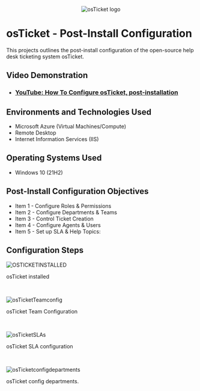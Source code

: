 <p align="center">
<img src="https://i.imgur.com/Clzj7Xs.png" alt="osTicket logo"/>
</p>

<h1>osTicket - Post-Install Configuration</h1>
This projects outlines the post-install configuration of the open-source help desk ticketing system osTicket.<br />


<h2>Video Demonstration</h2>

- ### [YouTube: How To Configure osTicket, post-installation](https://www.youtube.com)

<h2>Environments and Technologies Used</h2>

- Microsoft Azure (Virtual Machines/Compute)
- Remote Desktop
- Internet Information Services (IIS)

<h2>Operating Systems Used </h2>

- Windows 10</b> (21H2)

<h2>Post-Install Configuration Objectives</h2>

- Item 1 - Configure Roles & Permissions
- Item 2 - Configure Departments & Teams
- Item 3 - Control Ticket Creation
- Item 4 - Configure Agents & Users
- Item 5 - Set up SLA & Help Topics:

<h2>Configuration Steps</h2>

<p>
  
![OSTICKETINSTALLED](https://github.com/user-attachments/assets/fac2eac2-a4e0-4ab9-8ac7-c57e4d90e2fd)

</p>
<p>
osTicket installed
</p>
<br />

<p>
  
![osTicketTeamconfig](https://github.com/user-attachments/assets/29c07ad3-9219-4975-a0ba-6b5fd43a28e3)

</p>
<p>
osTicket Team Configuration
</p>
<br />

<p>
  
![osTicketSLAs](https://github.com/user-attachments/assets/fa84cefa-9fcc-4109-84fb-45b56e6bf70a)

</p>
<p>
osTicket SLA configuration
</p>
<br />

<p>
  
![osTicketconfigdepartments](https://github.com/user-attachments/assets/01ffcc2f-6e1c-419d-a754-d75146711a48)

</p>
<p>
osTicket config departments.
